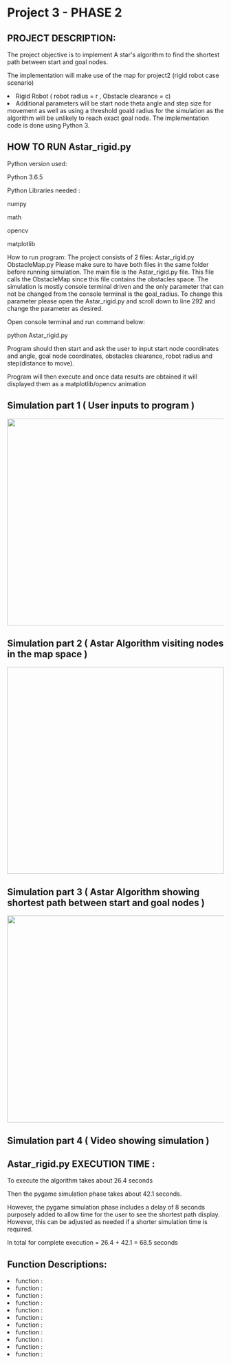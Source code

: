 # Project 3 - PHASE 2

## PROJECT DESCRIPTION:
<p>The project objective is to implement A star's algorithm to find the shortest path between start and goal nodes.
<p>The implementation will make use of the map for project2 (rigid robot case scenario)
<li>Rigid Robot ( robot radius = r , Obstacle clearance = c)</li>
<li>Additional parameters will be start node theta angle and step size for movement as well as using a threshold goald radius for the simulation as the algorithm will be unlikely to reach exact goal node. 
The implementation code is done using Python 3.

## HOW TO RUN Astar_rigid.py
<p>Python version used:
  <p> Python 3.6.5
<p> Python Libraries needed :
  <p> numpy
  <p> math
  <p> opencv
  <p> matplotlib  
<p> How to run program:
  The project consists of 2 files:
  Astar_rigid.py
  ObstacleMap.py
  Please make sure to have both files in the same folder before running simulation.
  The main file is the Astar_rigid.py file. This file calls the ObstacleMap since this file contains the obstacles space.
  The simulation is mostly console terminal driven and the only parameter that can not be changed from the console terminal is the goal_radius. To change this parameter please open the Astar_rigid.py and scroll down to line 292 and change the parameter as desired.
  <p>Open console terminal and run command below:
    <p>python Astar_rigid.py
  <p>Program should then start and ask the user to input start node coordinates and angle, goal node coordinates, obstacles clearance, robot radius and step(distance to move).
  <p>Program will then execute and once data results are obtained it will displayed them as a matplotlib/opencv animation 

## Simulation part 1 ( User inputs to program )
<image src="https://github.com/gato78/Class-Projects/blob/master/Project3/phase2/Input%20from%20terminal%20.JPEG " width="640" height="480" ></image>

## Simulation part 2 ( Astar Algorithm visiting nodes in the map space )
<image src=" " width="640" height="480" ></image>

## Simulation part 3 ( Astar Algorithm showing shortest path between start and goal nodes )
<image src="https://github.com/gato78/Class-Projects/blob/master/Project3/phase2/optimal%20path.gif " width="640" height="480" ></image>

## Simulation part 4 ( Video showing simulation )

## Astar_rigid.py EXECUTION TIME :
<p>To execute the algorithm takes about 26.4 seconds
<p>Then the pygame simulation phase takes about 42.1 seconds.
<p>However, the pygame simulation phase includes a delay of 8 seconds purposely added to allow time for the user to see the shortest path display. However, this can be adjusted as needed if a shorter simulation time is required.
<p>In total for complete execution = 26.4 + 42.1 = 68.5 seconds

## Function Descriptions:
<li>function :</li>
<li>function :</li>
<li>function :</li>
<li>function :</li>
<li>function :</li>
<li>function :</li>
<li>function :</li>
<li>function :</li>
<li>function :</li>
<li>function :</li>
<li>function : 
